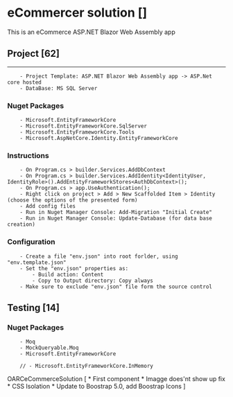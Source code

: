 # eCommercer solution []

This is an eCommerce ASP.NET Blazor Web Assembly app

## Project [62]
-----------------------------------------------------------------------------------------------------------------------------------------
```
	- Project Template: ASP.NET Blazor Web Assembly app -> ASP.Net core hosted
	- DataBase: MS SQL Server
```

### Nuget Packages
```
	- Microsoft.EntityFrameworkCore
	- Microsoft.EntityFrameworkCore.SqlServer
	- Microsoft.EntityFrameworkCore.Tools
	- Microsoft.AspNetCore.Identity.EntityFrameworkCore
```
### Instructions
```
	- On Program.cs > builder.Services.AddDbContext
	- On Program.cs > builder.Services.AddIdentity<IdentityUser,  IdentityRole>().AddEntityFrameworkStores<AuthDbContext>();
	- On Program.cs > app.UseAuthentication();
	- Right click on project > Add > New Scaffolded Item > Identity (choose the options of the presented form)
	- Add config files
	- Run in Nuget Manager Console: Add-Migration "Initial Create"
	- Run in Nuget Manager Console: Update-Database (for data base creation)
```
### Configuration
```
	- Create a file "env.json" into root forlder, using "env.template.json"
	- Set the "env.json" properties as:
		- Build action: Content
		- Copy to Output directory: Copy always
	- Make sure to exclude "env.json" file form the source control
```


## Testing [14]

### Nuget Packages
```
	- Moq
	- MockQueryable.Moq
	- Microsoft.EntityFrameworkCore

	// - Microsoft.EntityFrameworkCore.InMemory
```

OARCeCommerceSolution
[
	* First component
	* Imagge does'nt show up fix
	* CSS Isolation
	* Update to Boostrap 5.0, add Boostrap Icons 
]